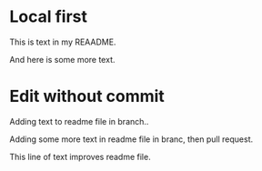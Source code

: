 # Local first

This is text in my REAADME.

And here is some more text.

# Edit without commit

Adding text to readme file in branch..

Adding some more text in readme file in branc, then pull request.

This line of text improves readme file.
